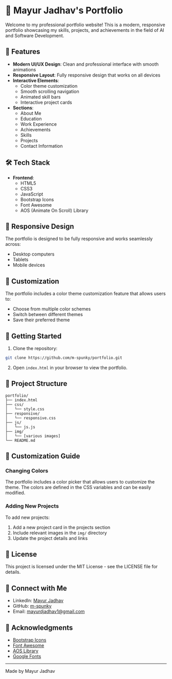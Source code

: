 # 🚀 Mayur Jadhav's Portfolio

Welcome to my professional portfolio website! This is a modern, responsive portfolio showcasing my skills, projects, and achievements in the field of AI and Software Development.

## 🌟 Features

- **Modern UI/UX Design**: Clean and professional interface with smooth animations
- **Responsive Layout**: Fully responsive design that works on all devices
- **Interactive Elements**: 
  - Color theme customization
  - Smooth scrolling navigation
  - Animated skill bars
  - Interactive project cards
- **Sections**:
  - About Me
  - Education
  - Work Experience
  - Achievements
  - Skills
  - Projects
  - Contact Information

## 🛠️ Tech Stack

- **Frontend**:
  - HTML5
  - CSS3
  - JavaScript
  - Bootstrap Icons
  - Font Awesome
  - AOS (Animate On Scroll) Library

## 📱 Responsive Design

The portfolio is designed to be fully responsive and works seamlessly across:
- Desktop computers
- Tablets
- Mobile devices

## 🎨 Customization

The portfolio includes a color theme customization feature that allows users to:
- Choose from multiple color schemes
- Switch between different themes
- Save their preferred theme

## 🚀 Getting Started

1. Clone the repository:
```bash
git clone https://github.com/m-spunky/portfolio.git
```

2. Open `index.html` in your browser to view the portfolio.

## 📂 Project Structure

```
portfolio/
├── index.html
├── css/
│   └── style.css
├── responsive/
│   └── responsive.css
├── js/
│   └── js.js
├── img/
│   └── [various images]
└── README.md
```

## 🔧 Customization Guide

### Changing Colors
The portfolio includes a color picker that allows users to customize the theme. The colors are defined in the CSS variables and can be easily modified.

### Adding New Projects
To add new projects:
1. Add a new project card in the projects section
2. Include relevant images in the `img/` directory
3. Update the project details and links

## 📝 License

This project is licensed under the MIT License - see the LICENSE file for details.

## 🤝 Connect with Me

- LinkedIn: [Mayur Jadhav](https://www.linkedin.com/in/mayur-jadhav-94b291345)
- GitHub: [m-spunky](https://github.com/m-spunky)
- Email: mayurdjadhav1@gmail.com

## 🙏 Acknowledgments

- [Bootstrap Icons](https://icons.getbootstrap.com/)
- [Font Awesome](https://fontawesome.com/)
- [AOS Library](https://michalsnik.github.io/aos/)
- [Google Fonts](https://fonts.google.com/)

---

Made by Mayur Jadhav 
